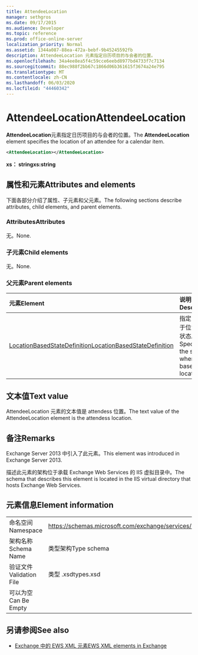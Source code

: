 ```yaml
---
title: AttendeeLocation
manager: sethgros
ms.date: 09/17/2015
ms.audience: Developer
ms.topic: reference
ms.prod: office-online-server
localization_priority: Normal
ms.assetid: 1344a087-88ea-472a-bebf-9b45245592fb
description: AttendeeLocation 元素指定日历项目的与会者的位置。
ms.openlocfilehash: 34a4ee8ea5f4c59cce6eebd8977bd4733f7c7134
ms.sourcegitcommit: 88ec988f2bb67c1866d06b361615f3674a24e795
ms.translationtype: MT
ms.contentlocale: zh-CN
ms.lasthandoff: 06/03/2020
ms.locfileid: "44460342"
---
```

# <a name="attendeelocation"></a><span data-ttu-id="4d0e5-103">AttendeeLocation</span><span class="sxs-lookup"><span data-stu-id="4d0e5-103">AttendeeLocation</span></span>

<span data-ttu-id="4d0e5-104">**AttendeeLocation**元素指定日历项目的与会者的位置。</span><span class="sxs-lookup"><span data-stu-id="4d0e5-104">The **AttendeeLocation** element specifies the location of an attendee for a calendar item.</span></span> 
  
```XML
<AttendeeLocation></AttendeeLocation>
```

 <span data-ttu-id="4d0e5-105">**xs： string**</span><span class="sxs-lookup"><span data-stu-id="4d0e5-105">**xs:string**</span></span>
## <a name="attributes-and-elements"></a><span data-ttu-id="4d0e5-106">属性和元素</span><span class="sxs-lookup"><span data-stu-id="4d0e5-106">Attributes and elements</span></span>

<span data-ttu-id="4d0e5-107">下面各部分介绍了属性、子元素和父元素。</span><span class="sxs-lookup"><span data-stu-id="4d0e5-107">The following sections describe attributes, child elements, and parent elements.</span></span>
  
### <a name="attributes"></a><span data-ttu-id="4d0e5-108">Attributes</span><span class="sxs-lookup"><span data-stu-id="4d0e5-108">Attributes</span></span>

<span data-ttu-id="4d0e5-109">无。</span><span class="sxs-lookup"><span data-stu-id="4d0e5-109">None.</span></span>
  
### <a name="child-elements"></a><span data-ttu-id="4d0e5-110">子元素</span><span class="sxs-lookup"><span data-stu-id="4d0e5-110">Child elements</span></span>

<span data-ttu-id="4d0e5-111">无。</span><span class="sxs-lookup"><span data-stu-id="4d0e5-111">None.</span></span>
  
### <a name="parent-elements"></a><span data-ttu-id="4d0e5-112">父元素</span><span class="sxs-lookup"><span data-stu-id="4d0e5-112">Parent elements</span></span>

|<span data-ttu-id="4d0e5-113">**元素**</span><span class="sxs-lookup"><span data-stu-id="4d0e5-113">**Element**</span></span>|<span data-ttu-id="4d0e5-114">**说明**</span><span class="sxs-lookup"><span data-stu-id="4d0e5-114">**Description**</span></span>|
|:-----|:-----|
|[<span data-ttu-id="4d0e5-115">LocationBasedStateDefinition</span><span class="sxs-lookup"><span data-stu-id="4d0e5-115">LocationBasedStateDefinition</span></span>](locationbasedstatedefinition.md) <br/> |<span data-ttu-id="4d0e5-116">指定当它基于位置时的状态。</span><span class="sxs-lookup"><span data-stu-id="4d0e5-116">Specifies the state when it is based on location.</span></span>  <br/> |
   
## <a name="text-value"></a><span data-ttu-id="4d0e5-117">文本值</span><span class="sxs-lookup"><span data-stu-id="4d0e5-117">Text value</span></span>

<span data-ttu-id="4d0e5-118">AttendeeLocation 元素的文本值是 attendess 位置。</span><span class="sxs-lookup"><span data-stu-id="4d0e5-118">The text value of the AttendeeLocation element is the attendess location.</span></span>
  
## <a name="remarks"></a><span data-ttu-id="4d0e5-119">备注</span><span class="sxs-lookup"><span data-stu-id="4d0e5-119">Remarks</span></span>

<span data-ttu-id="4d0e5-120">Exchange Server 2013 中引入了此元素。</span><span class="sxs-lookup"><span data-stu-id="4d0e5-120">This element was introduced in Exchange Server 2013.</span></span>
  
<span data-ttu-id="4d0e5-121">描述此元素的架构位于承载 Exchange Web Services 的 IIS 虚拟目录中。</span><span class="sxs-lookup"><span data-stu-id="4d0e5-121">The schema that describes this element is located in the IIS virtual directory that hosts Exchange Web Services.</span></span>
  
## <a name="element-information"></a><span data-ttu-id="4d0e5-122">元素信息</span><span class="sxs-lookup"><span data-stu-id="4d0e5-122">Element information</span></span>

|||
|:-----|:-----|
|<span data-ttu-id="4d0e5-123">命名空间</span><span class="sxs-lookup"><span data-stu-id="4d0e5-123">Namespace</span></span>  <br/> |https://schemas.microsoft.com/exchange/services/2006/types  <br/> |
|<span data-ttu-id="4d0e5-124">架构名称</span><span class="sxs-lookup"><span data-stu-id="4d0e5-124">Schema Name</span></span>  <br/> |<span data-ttu-id="4d0e5-125">类型架构</span><span class="sxs-lookup"><span data-stu-id="4d0e5-125">Type schema</span></span>  <br/> |
|<span data-ttu-id="4d0e5-126">验证文件</span><span class="sxs-lookup"><span data-stu-id="4d0e5-126">Validation File</span></span>  <br/> |<span data-ttu-id="4d0e5-127">类型 .xsd</span><span class="sxs-lookup"><span data-stu-id="4d0e5-127">types.xsd</span></span>  <br/> |
|<span data-ttu-id="4d0e5-128">可以为空</span><span class="sxs-lookup"><span data-stu-id="4d0e5-128">Can Be Empty</span></span>  <br/> ||
   
## <a name="see-also"></a><span data-ttu-id="4d0e5-129">另请参阅</span><span class="sxs-lookup"><span data-stu-id="4d0e5-129">See also</span></span>

- [<span data-ttu-id="4d0e5-130">Exchange 中的 EWS XML 元素</span><span class="sxs-lookup"><span data-stu-id="4d0e5-130">EWS XML elements in Exchange</span></span>](ews-xml-elements-in-exchange.md)

